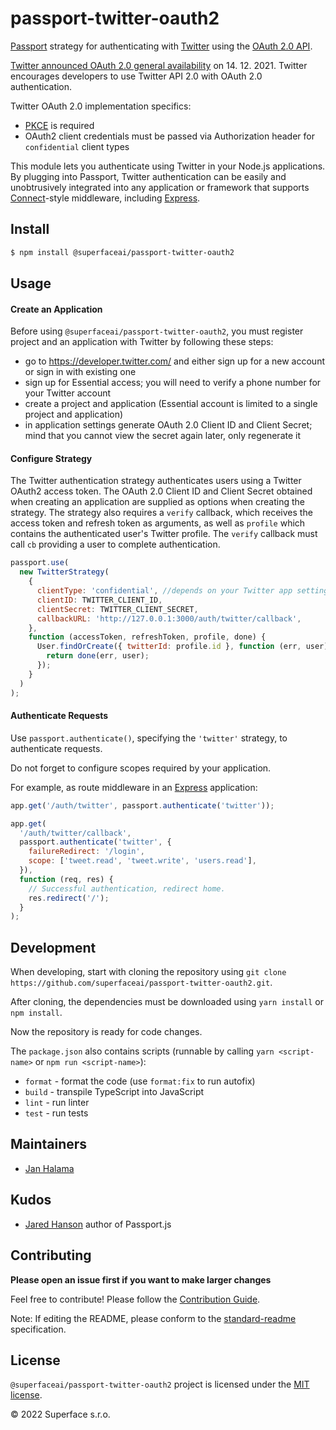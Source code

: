 # passport-twitter-oauth2

[Passport](http://passportjs.org/) strategy for authenticating with [Twitter](http://twitter.com/)
using the [OAuth 2.0 API](https://developer.twitter.com/en/docs/authentication/oauth-2-0).

[Twitter announced OAuth 2.0 general availability](https://twittercommunity.com/t/announcing-oauth-2-0-general-availability/163555) on 14. 12. 2021. Twitter encourages developers to use Twitter API 2.0 with OAuth 2.0 authentication.

Twitter OAuth 2.0 implementation specifics:

- [PKCE](https://datatracker.ietf.org/doc/html/rfc7636) is required
- OAuth2 client credentials must be passed via Authorization header for `confidential` client types

This module lets you authenticate using Twitter in your Node.js applications.
By plugging into Passport, Twitter authentication can be easily and
unobtrusively integrated into any application or framework that supports
[Connect](http://www.senchalabs.org/connect/)-style middleware, including
[Express](http://expressjs.com/).

## Install

```bash
$ npm install @superfaceai/passport-twitter-oauth2
```

## Usage

#### Create an Application

Before using `@superfaceai/passport-twitter-oauth2`, you must register project and an application with Twitter by following these steps:

- go to https://developer.twitter.com/ and either sign up for a new account or sign in with existing one
- sign up for Essential access; you will need to verify a phone number for your Twitter account
- create a project and application (Essential account is limited to a single project and application)
- in application settings generate OAuth 2.0 Client ID and Client Secret; mind that you cannot view the secret again later, only regenerate it

#### Configure Strategy

The Twitter authentication strategy authenticates users using a Twitter OAuth2 access token.
The OAuth 2.0 Client ID and Client Secret obtained when creating
an application are supplied as options when creating the strategy. The strategy
also requires a `verify` callback, which receives the access token and
refresh token as arguments, as well as `profile` which contains the
authenticated user's Twitter profile. The `verify` callback must call `cb`
providing a user to complete authentication.

```javascript
passport.use(
  new TwitterStrategy(
    {
      clientType: 'confidential', //depends on your Twitter app settings, valid values are `confidential` or `public`
      clientID: TWITTER_CLIENT_ID,
      clientSecret: TWITTER_CLIENT_SECRET,
      callbackURL: 'http://127.0.0.1:3000/auth/twitter/callback',
    },
    function (accessToken, refreshToken, profile, done) {
      User.findOrCreate({ twitterId: profile.id }, function (err, user) {
        return done(err, user);
      });
    }
  )
);
```

#### Authenticate Requests

Use `passport.authenticate()`, specifying the `'twitter'` strategy, to
authenticate requests.

Do not forget to configure scopes required by your application.

For example, as route middleware in an [Express](http://expressjs.com/)
application:

```javascript
app.get('/auth/twitter', passport.authenticate('twitter'));

app.get(
  '/auth/twitter/callback',
  passport.authenticate('twitter', {
    failureRedirect: '/login',
    scope: ['tweet.read', 'tweet.write', 'users.read'],
  }),
  function (req, res) {
    // Successful authentication, redirect home.
    res.redirect('/');
  }
);
```

## Development

When developing, start with cloning the repository using `git clone https://github.com/superfaceai/passport-twitter-oauth2.git`.

After cloning, the dependencies must be downloaded using `yarn install` or `npm install`.

Now the repository is ready for code changes.

The `package.json` also contains scripts (runnable by calling `yarn <script-name>` or `npm run <script-name>`):

- `format` - format the code (use `format:fix` to run autofix)
- `build` - transpile TypeScript into JavaScript
- `lint` - run linter
- `test` - run tests

## Maintainers

- [Jan Halama](https://github.com/janhalama)

## Kudos

- [Jared Hanson](https://github.com/jaredhanson) author of Passport.js

## Contributing

**Please open an issue first if you want to make larger changes**

Feel free to contribute! Please follow the [Contribution Guide](CONTRIBUTING.md).

Note: If editing the README, please conform to the [standard-readme](https://github.com/RichardLitt/standard-readme) specification.

## License

`@superfaceai/passport-twitter-oauth2` project is licensed under the [MIT license](LICENSE).

© 2022 Superface s.r.o.
